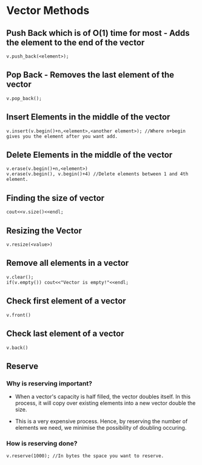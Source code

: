 # Vector Methods

## Push Back which is of O(1) time for most - Adds the element to the end of the vector
	v.push_back(<element>);

## Pop Back - Removes the last element of the vector
	v.pop_back();

## Insert Elements in the middle of the vector
	v.insert(v.begin()+n,<element>,<another element>); //Where n+begin gives you the element after you want add.

## Delete Elements in the middle of the vector
	v.erase(v.begin()+n,<element>)
	v.erase(v.begin(), v.begin()+4) //Delete elements between 1 and 4th element.

## Finding the size of vector
	cout<<v.size()<<endl;

## Resizing the Vector
	v.resize(<value>)

## Remove all elements in a vector
	v.clear();
	if(v.empty()) cout<<"Vector is empty!"<<endl;

## Check first element of a vector
	v.front()

## Check last element of a vector
	v.back()
	
## Reserve

### Why is reserving important?

- When a vector's capacity is half filled, the vector doubles itself. In this process, it will copy over existing elements into a new vector double the size.

- This is a very expensive process. Hence, by reserving the number of elements we need, we minimise the possibility of doubling occuring.

### How is reserving done?
	v.reserve(1000); //In bytes the space you want to reserve.
